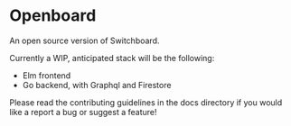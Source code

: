 # Openboard

An open source version of Switchboard.

Currently a WIP, anticipated stack will be the following:
- Elm frontend
- Go backend, with Graphql and Firestore 

Please read the contributing guidelines in the docs directory if you would like a report a bug or suggest a feature!
